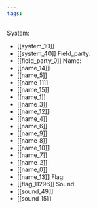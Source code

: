 ```yaml
---
tags:
---
```

System:
- [[system_10]]
- [[system_40]]
Field_party:
- [[field_party_0]]
Name:
- [[name_14]]
- [[name_5]]
- [[name_11]]
- [[name_15]]
- [[name_1]]
- [[name_3]]
- [[name_12]]
- [[name_4]]
- [[name_6]]
- [[name_9]]
- [[name_8]]
- [[name_10]]
- [[name_7]]
- [[name_2]]
- [[name_0]]
- [[name_13]]
Flag:
- [[flag_11296]]
Sound:
- [[sound_49]]
- [[sound_15]]
